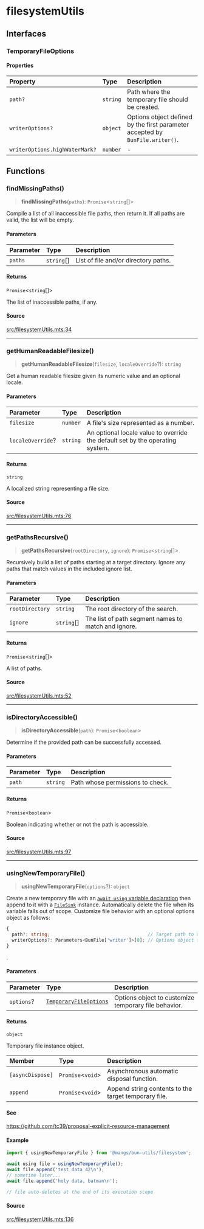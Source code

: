 # filesystemUtils

## Interfaces

### TemporaryFileOptions

#### Properties

| Property | Type | Description |
| :------ | :------ | :------ |
| `path?` | `string` | Path where the temporary file should be created. |
| `writerOptions?` | `object` | Options object defined by the first parameter accepted by `BunFile.writer()`. |
| `writerOptions.highWaterMark?` | `number` | - |

## Functions

### findMissingPaths()

> **findMissingPaths**(`paths`): `Promise`\<`string`[]\>

Compile a list of all inaccessible file paths, then return it. If all paths are valid, the list
will be empty.

#### Parameters

| Parameter | Type | Description |
| :------ | :------ | :------ |
| `paths` | `string`[] | List of file and/or directory paths. |

#### Returns

`Promise`\<`string`[]\>

The list of inaccessible paths, if any.

#### Source

[src/filesystemUtils.mts:34](https://github.com/mangs/bun-utils/blob/56bb24880d7ceed5ca3ce0850a4930167c7a0b76/src/filesystemUtils.mts#L34)

***

### getHumanReadableFilesize()

> **getHumanReadableFilesize**(`filesize`, `localeOverride`?): `string`

Get a human readable filesize given its numeric value and an optional locale.

#### Parameters

| Parameter | Type | Description |
| :------ | :------ | :------ |
| `filesize` | `number` | A file's size represented as a number. |
| `localeOverride`? | `string` | An optional locale value to override the default set by the operating system. |

#### Returns

`string`

A localized string representing a file size.

#### Source

[src/filesystemUtils.mts:76](https://github.com/mangs/bun-utils/blob/56bb24880d7ceed5ca3ce0850a4930167c7a0b76/src/filesystemUtils.mts#L76)

***

### getPathsRecursive()

> **getPathsRecursive**(`rootDirectory`, `ignore`): `Promise`\<`string`[]\>

Recursively build a list of paths starting at a target directory. Ignore any paths that match
values in the included ignore list.

#### Parameters

| Parameter | Type | Description |
| :------ | :------ | :------ |
| `rootDirectory` | `string` | The root directory of the search. |
| `ignore` | `string`[] | The list of path segment names to match and ignore. |

#### Returns

`Promise`\<`string`[]\>

A list of paths.

#### Source

[src/filesystemUtils.mts:52](https://github.com/mangs/bun-utils/blob/56bb24880d7ceed5ca3ce0850a4930167c7a0b76/src/filesystemUtils.mts#L52)

***

### isDirectoryAccessible()

> **isDirectoryAccessible**(`path`): `Promise`\<`boolean`\>

Determine if the provided path can be successfully accessed.

#### Parameters

| Parameter | Type | Description |
| :------ | :------ | :------ |
| `path` | `string` | Path whose permissions to check. |

#### Returns

`Promise`\<`boolean`\>

Boolean indicating whether or not the path is accessible.

#### Source

[src/filesystemUtils.mts:97](https://github.com/mangs/bun-utils/blob/56bb24880d7ceed5ca3ce0850a4930167c7a0b76/src/filesystemUtils.mts#L97)

***

### usingNewTemporaryFile()

> **usingNewTemporaryFile**(`options`?): `object`

Create a new temporary file with an
[`await using` variable declaration](https://www.typescriptlang.org/docs/handbook/release-notes/typescript-5-2.html#using-declarations-and-explicit-resource-management)
then append to it with a
[`FileSink`](https://bun.sh/docs/api/file-io#incremental-writing-with-filesink) instance.
Automatically delete the file when its variable falls out of scope. Customize file behavior with
an optional options object as follows:
```ts
{
  path?: string;                                    // Target path to use for temporary file creation.
  writerOptions?: Parameters<BunFile['writer']>[0]; // Options object to customize `Bun.file().writer()` behavior
}
```
.

#### Parameters

| Parameter | Type | Description |
| :------ | :------ | :------ |
| `options`? | [`TemporaryFileOptions`](filesystemUtils.md#temporaryfileoptions) | Options object to customize temporary file behavior. |

#### Returns

`object`

Temporary file instance object.

| Member | Type | Description |
| :------ | :------ | :------ |
| `[asyncDispose]` | `Promise`\<`void`\> | Asynchronous automatic disposal function. |
| `append` | `Promise`\<`void`\> | Append string contents to the target temporary file. |

#### See

https://github.com/tc39/proposal-explicit-resource-management

#### Example

```ts
import { usingNewTemporaryFile } from '@mangs/bun-utils/filesystem';

await using file = usingNewTemporaryFile();
await file.append('test data 42\n');
// sometime later...
await file.append('holy data, batman\n');

// file auto-deletes at the end of its execution scope
```

#### Source

[src/filesystemUtils.mts:136](https://github.com/mangs/bun-utils/blob/56bb24880d7ceed5ca3ce0850a4930167c7a0b76/src/filesystemUtils.mts#L136)
